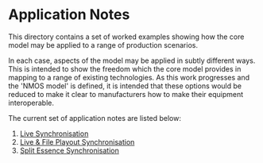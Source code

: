 # Application Notes

This directory contains a set of worked examples showing how the core model may be applied to a range of production scenarios.

In each case, aspects of the model may be applied in subtly different ways. This is intended to show the freedom which the core model provides in mapping to a range of existing technologies. As this work progresses and the 'NMOS model' is defined, it is intended that these options would be reduced to make it clear to manufacturers how to make their equipment interoperable.

The current set of application notes are listed below:

1.  [Live Synchronisation](1-live-synchronisation.md)
2.  [Live & File Playout Synchronisation](2-live-file-synchronisation.md)
3.  [Split Essence Synchronisation](3-split-essence-synchronisation.md)
